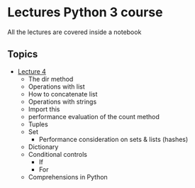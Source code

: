# Lectures Python 3 course

All the lectures are covered inside a notebook

## Topics

- [Lecture 4](https://nbviewer.jupyter.org/github/quellobiondo/python-course-ubinet/blob/master/ipynb/L4%20-%20dir%2C%20tuples%2C%20dict%2C%20if%2C%20loops.ipynb)
  - The dir method
  - Operations with list
  - How to concatenate list
  - Operations with strings
  - Import this
  - performance evaluation of the count method
  - Tuples
  - Set
    - Performance consideration on sets & lists (hashes)
  - Dictionary
  - Conditional controls
    - If
    - For
  - Comprehensions in Python
